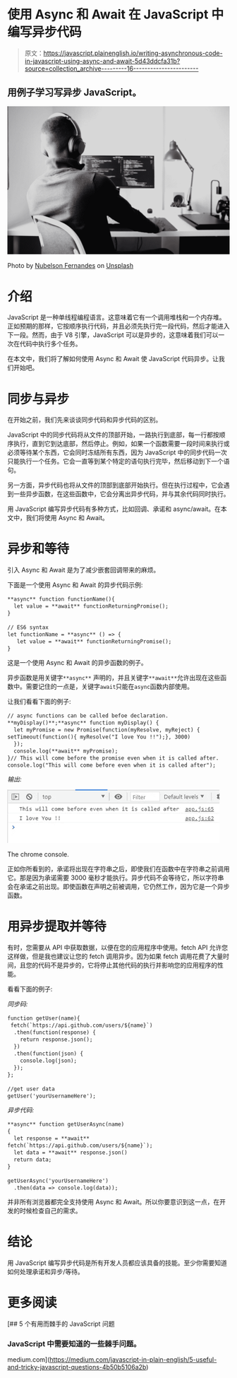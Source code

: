 # 使用 Async 和 Await 在 JavaScript 中编写异步代码

> 原文：<https://javascript.plainenglish.io/writing-asynchronous-code-in-javascript-using-async-and-await-5d43ddcfa31b?source=collection_archive---------16----------------------->

## 用例子学习写异步 JavaScript。

![](img/66ce92ac6ed7839669ecc37e52a20f10.png)

Photo by [Nubelson Fernandes](https://unsplash.com/@nubelsondev?utm_source=medium&utm_medium=referral) on [Unsplash](https://unsplash.com?utm_source=medium&utm_medium=referral)

# 介绍

JavaScript 是一种单线程编程语言。这意味着它有一个调用堆栈和一个内存堆。正如预期的那样，它按顺序执行代码，并且必须先执行完一段代码，然后才能进入下一段。然而，由于 V8 引擎，JavaScript 可以是异步的，这意味着我们可以一次在代码中执行多个任务。

在本文中，我们将了解如何使用 Async 和 Await 使 JavaScript 代码异步。让我们开始吧。

# 同步与异步

在开始之前，我们先来谈谈同步代码和异步代码的区别。

JavaScript 中的同步代码将从文件的顶部开始，一路执行到底部，每一行都按顺序执行，直到它到达底部，然后停止。例如，如果一个函数需要一段时间来执行或必须等待某个东西，它会同时冻结所有东西，因为 JavaScript 中的同步代码一次只能执行一个任务。它会一直等到某个特定的语句执行完毕，然后移动到下一个语句。

另一方面，异步代码也将从文件的顶部到底部开始执行。但在执行过程中，它会遇到一些异步函数，在这些函数中，它会分离出异步代码，并与其余代码同时执行。

用 JavaScript 编写异步代码有多种方式，比如回调、承诺和 async/await。在本文中，我们将使用 Async 和 Await。

# 异步和等待

引入 Async 和 Await 是为了减少嵌套回调带来的麻烦。

下面是一个使用 Async 和 Await 的异步代码示例:

```
**async** function functionName(){
  let value = **await** functionReturningPromise();
}

// ES6 syntax
let functionName = **async** () => {
   let value = **await** functionReturningPromise();
}
```

这是一个使用 Async 和 Await 的异步函数的例子。

异步函数是用关键字`**async**` 声明的，并且关键字`**await**`允许出现在这些函数中。需要记住的一点是，关键字`await`只能在`async`函数内部使用。

让我们看看下面的例子:

```
// async functions can be called befoe declaration. **myDisplay()**;**async** function myDisplay() {
  let myPromise = new Promise(function(myResolve, myReject) {         setTimeout(function(){ myResolve("I love You !!");}, 3000)
  });
  console.log(**await** myPromise);
}// This will come before the promise even when it is called after.
console.log("This will come before even when it is called after"); 
```

*输出:*

![](img/3c7a083459f075ad091f85d34b5e59c0.png)

The chrome console.

正如你所看到的，承诺将出现在字符串之后，即使我们在函数中在字符串之前调用它。那是因为承诺需要 3000 毫秒才能执行。异步代码不会等待它，所以字符串会在承诺之前出现。即使函数在声明之前被调用，它仍然工作，因为它是一个异步函数。

# 用异步提取并等待

有时，您需要从 API 中获取数据，以便在您的应用程序中使用。fetch API 允许您这样做，但是我也建议让您的 fetch 调用异步。因为如果 fetch 调用花费了大量时间，且您的代码不是异步的，它将停止其他代码的执行并影响您的应用程序的性能。

看看下面的例子:

*同步码:*

```
function getUser(name){
 fetch(`https://api.github.com/users/${name}`)
  .then(function(response) {
    return response.json();
  })
  .then(function(json) {
    console.log(json);
  });
};

//get user data
getUser('yourUsernameHere');
```

*异步代码:*

```
**async** function getUserAsync(name) 
{
  let response = **await** fetch(`https://api.github.com/users/${name}`);
  let data = **await** response.json()
  return data;
}

getUserAsync('yourUsernameHere')
  .then(data => console.log(data));
```

并非所有浏览器都完全支持使用 Async 和 Await。所以你要意识到这一点，在开发的时候检查自己的需求。

# 结论

用 JavaScript 编写异步代码是所有开发人员都应该具备的技能。至少你需要知道如何处理承诺和异步/等待。

# 更多阅读

[](https://medium.com/javascript-in-plain-english/5-useful-and-tricky-javascript-questions-4b50b5106a2b) [## 5 个有用而棘手的 JavaScript 问题

### JavaScript 中需要知道的一些棘手问题。

medium.com](https://medium.com/javascript-in-plain-english/5-useful-and-tricky-javascript-questions-4b50b5106a2b)